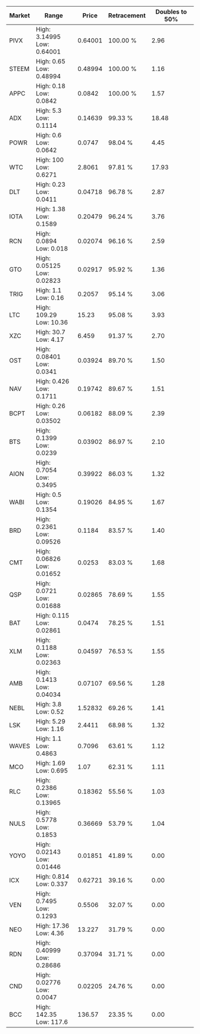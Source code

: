 | Market | Range | Price| Retracement | Doubles to 50% |
| --- | --- | --- | --- | --- |
| PIVX | High: 3.14995<br />Low: 0.64001 | 0.64001 | 100.00 % | 2.96 |
| STEEM | High: 0.65<br />Low: 0.48994 | 0.48994 | 100.00 % | 1.16 |
| APPC | High: 0.18<br />Low: 0.0842 | 0.0842 | 100.00 % | 1.57 |
| ADX | High: 5.3<br />Low: 0.1114 | 0.14639 | 99.33 % | 18.48 |
| POWR | High: 0.6<br />Low: 0.0642 | 0.0747 | 98.04 % | 4.45 |
| WTC | High: 100<br />Low: 0.6271 | 2.8061 | 97.81 % | 17.93 |
| DLT | High: 0.23<br />Low: 0.0411 | 0.04718 | 96.78 % | 2.87 |
| IOTA | High: 1.38<br />Low: 0.1589 | 0.20479 | 96.24 % | 3.76 |
| RCN | High: 0.0894<br />Low: 0.018 | 0.02074 | 96.16 % | 2.59 |
| GTO | High: 0.05125<br />Low: 0.02823 | 0.02917 | 95.92 % | 1.36 |
| TRIG | High: 1.1<br />Low: 0.16 | 0.2057 | 95.14 % | 3.06 |
| LTC | High: 109.29<br />Low: 10.36 | 15.23 | 95.08 % | 3.93 |
| XZC | High: 30.7<br />Low: 4.17 | 6.459 | 91.37 % | 2.70 |
| OST | High: 0.08401<br />Low: 0.0341 | 0.03924 | 89.70 % | 1.50 |
| NAV | High: 0.426<br />Low: 0.1711 | 0.19742 | 89.67 % | 1.51 |
| BCPT | High: 0.26<br />Low: 0.03502 | 0.06182 | 88.09 % | 2.39 |
| BTS | High: 0.1399<br />Low: 0.0239 | 0.03902 | 86.97 % | 2.10 |
| AION | High: 0.7054<br />Low: 0.3495 | 0.39922 | 86.03 % | 1.32 |
| WABI | High: 0.5<br />Low: 0.1354 | 0.19026 | 84.95 % | 1.67 |
| BRD | High: 0.2361<br />Low: 0.09526 | 0.1184 | 83.57 % | 1.40 |
| CMT | High: 0.06826<br />Low: 0.01652 | 0.0253 | 83.03 % | 1.68 |
| QSP | High: 0.0721<br />Low: 0.01688 | 0.02865 | 78.69 % | 1.55 |
| BAT | High: 0.115<br />Low: 0.02861 | 0.0474 | 78.25 % | 1.51 |
| XLM | High: 0.1188<br />Low: 0.02363 | 0.04597 | 76.53 % | 1.55 |
| AMB | High: 0.1413<br />Low: 0.04034 | 0.07107 | 69.56 % | 1.28 |
| NEBL | High: 3.8<br />Low: 0.52 | 1.52832 | 69.26 % | 1.41 |
| LSK | High: 5.29<br />Low: 1.16 | 2.4411 | 68.98 % | 1.32 |
| WAVES | High: 1.1<br />Low: 0.4863 | 0.7096 | 63.61 % | 1.12 |
| MCO | High: 1.69<br />Low: 0.695 | 1.07 | 62.31 % | 1.11 |
| RLC | High: 0.2386<br />Low: 0.13965 | 0.18362 | 55.56 % | 1.03 |
| NULS | High: 0.5778<br />Low: 0.1853 | 0.36669 | 53.79 % | 1.04 |
| YOYO | High: 0.02143<br />Low: 0.01446 | 0.01851 | 41.89 % | 0.00 |
| ICX | High: 0.814<br />Low: 0.337 | 0.62721 | 39.16 % | 0.00 |
| VEN | High: 0.7495<br />Low: 0.1293 | 0.5506 | 32.07 % | 0.00 |
| NEO | High: 17.36<br />Low: 4.36 | 13.227 | 31.79 % | 0.00 |
| RDN | High: 0.40999<br />Low: 0.28686 | 0.37094 | 31.71 % | 0.00 |
| CND | High: 0.02776<br />Low: 0.0047 | 0.02205 | 24.76 % | 0.00 |
| BCC | High: 142.35<br />Low: 117.6 | 136.57 | 23.35 % | 0.00 |

